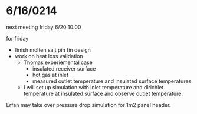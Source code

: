 # 6/16/0214

next meeting friday 6/20 10:00

for friday

- finish molten salt pin fin design
- work on heat loss validation
    - Thomas experiemental case
        - insulated receiver surface
        - hot gas at inlet
        - measured outlet temperature and insulated surface temperatures
    - I will set up simulation with inlet temperature and dirichlet temperature at insulated surface and observe outlet temperature.



Erfan may take over pressure drop simulation for 1m2 panel header.




